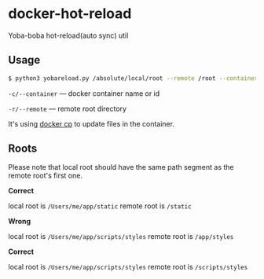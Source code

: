 # docker-hot-reload
Yoba-boba hot-reload(auto sync) util

## Usage

```sh
$ python3 yobareload.py /absolute/local/root --remote /root --container some-container-name
```

`-c/--container` — docker container name or id

`-r/--remote` — remote root directory

It's using [docker cp](https://docs.docker.com/engine/reference/commandline/cp/) to update files in the container.

## Roots
Please note that local root should have the same path segment as the remote root's first one.

**Correct**

local root is `/Users/me/app/static` remote root is `/static`

**Wrong**

local root is `/Users/me/app/scripts/styles` remote root is `/app/styles`

**Correct**

local root is `/Users/me/app/scripts/styles` remote root is `/scripts/styles`
